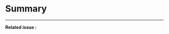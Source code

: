 # Summary

<!--
A good PR should describe what benefit this brings to the repository.
Ideally, there is an existing issue which the PR address.

Please check the [Contributing guide](https://docs.egi.eu/about/contributing/)
for style requirements and advice.
-->

<!-- Describe in plain English what this PR does -->

---

<!-- Add, if any, the related issue here, e.g. #6 -->

**Related issue :**
